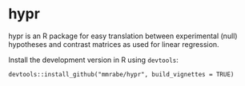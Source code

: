 # hypr

hypr is an R package for easy translation between experimental (null) hypotheses and contrast matrices as used for linear regression.

Install the development version in R using `devtools`:

`devtools::install_github("mmrabe/hypr", build_vignettes = TRUE)`
